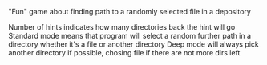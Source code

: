 "Fun" game about finding path to a randomly selected file in a depository

Number of hints indicates how many directories back the hint will go
Standard mode means that program will select a random further path in a directory whether it's a file or another directory
Deep mode will always pick another directory if possible, chosing file if there are not more dirs left
